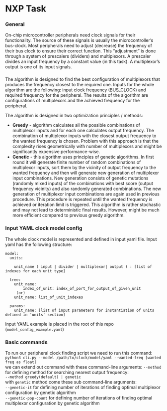 # NXP Task

### General
On-chip microcontroller peripherals need clock signals for their functionality. The source of these signals
is usually the microcontroller’s bus-clock. Most peripherals need to adjust (decrease) the frequency of
their bus clock to ensure their correct function. This “adjustment” is done through a system of
prescalers (dividers) and multiplexors. A prescaler divides an input frequency by a constant value (in this
task). A multiplexor’s output is one of its input signals.
###
The algorithm is designed to find the best configuration of multiplexors that produces the frequency closest to
the required one. Inputs for the whole algorithm are the following: input clock frequency (BUS_CLOCK)
and required frequency for the peripheral. The results of the algorithm are configurations of
multiplexors and the achieved frequency for the peripheral.

The algorithm is designed in two optimization principles / methods: 

* **Greedy** - algorithm calculates all the possible combinations of multiplexor inputs and for each one calculates
output frequency. The combination of multiplexor inputs with the closest output frequency to the wanted frequency is 
chosen. Problem with this approach is that the complexity rises geometrically with number of multiplexors and might be 
significantly expensive performance-wise.
* **Genetic** - this algorithm uses principles of genetic algorithms. In first round it will generate finite number 
of random combinations of multiplexor inputs, sort them by the vicinity of output frequency to the wanted frequency and 
then will generate new generation of multiplexor input combinations. New generation consists of genetic mutations
  (randomly mixed inputs) of the combinations with best score (output frequency vicinity) and also randomly generated 
combinations. The new generation of multiplexor input combinations are again used in previous procedure. This procedure 
is repeated until the wanted frequency is achieved or iteration limit is triggered. This algorithm is rather stochastic 
and may not lead to deterministic final results. However, might be much more efficient compared to previous greedy algorithm.

### Input YAML clock model config
The whole clock model is represented and defined in input yaml file.
Input yaml has the following structure:
```commandline
model:
  units:

    unit_name ( input | divider | multiplexor| output ) : [list of indexes for each unit type]

  tree:
    unit_name:
        index_of_unit: index_of_port_for_output_of_given_unit 
     (or)
    unit_name: list_of_unit_indexes 

  params:
    unit_name: [list of input parameters for instantiation of units defined in 'units' section]
```
Input YAML example is placed in the root of this repo (`model_config_example.yaml`)
### Basic commands
To run our peripheral clock finding script we need to run this command:<br />
`python3 cli.py --model /path/to/clock/model/yaml --wanted-freq [wanted freq as float] ` <br />
we can extend out command with these command-line arguments: 
`--method` for defining method for searching nearest output frequency:<br />
`--method greedy(default) | genetic`<br />
with `genetic` method come these sub command-line arguments: <br />
`--genetic-it` for defining number of iterations of finding optimal multiplexor configuration by genetic algorithm <br />
`--genetic-pop-count` for defining number of iterations of finding optimal multiplexor configuration by genetic algorithm

